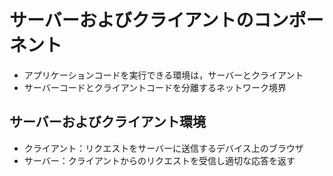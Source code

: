 # サーバーおよびクライアントのコンポーネント
- アプリケーションコードを実行できる環境は，サーバーとクライアント
- サーバーコードとクライアントコードを分離するネットワーク境界

## サーバーおよびクライアント環境
- クライアント：リクエストをサーバーに送信するデバイス上のブラウザ
- サーバー：クライアントからのリクエストを受信し適切な応答を返す
